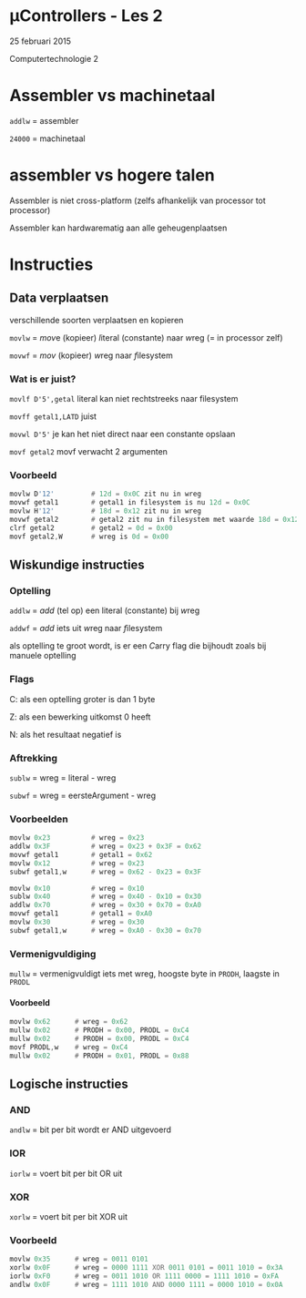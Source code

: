 # µControllers - Les 2
25 februari 2015

Computertechnologie 2

# Assembler vs machinetaal

`addlw` = assembler

`24000` = machinetaal

# assembler vs hogere talen

Assembler is niet cross-platform (zelfs afhankelijk van processor tot processor)

Assembler kan hardwarematig aan alle geheugenplaatsen

# Instructies

## Data verplaatsen

verschillende soorten verplaatsen en kopieren

`movlw` = *mov*e (kopieer) *l*iteral (constante) naar *w*reg (= in processor zelf)

`movwf` = *mov* (kopieer) *w*reg naar *f*ilesystem

### Wat is er juist?

`movlf D'5',getal` literal kan niet rechtstreeks naar filesystem

`movff getal1,LATD` juist

`movwl D'5'` je kan het niet direct naar een constante opslaan

`movf getal2` movf verwacht 2 argumenten

### Voorbeeld

```asm
movlw D'12'			# 12d = 0x0C zit nu in wreg
movwf getal1		# getal1 in filesystem is nu 12d = 0x0C
movlw H'12'			# 18d = 0x12 zit nu in wreg
movwf getal2		# getal2 zit nu in filesystem met waarde 18d = 0x12
clrf getal2			# getal2 = 0d = 0x00
movf getal2,W		# wreg is 0d = 0x00
```

## Wiskundige instructies

### Optelling

`addlw` = *add* (tel op) een literal (constante) bij *w*reg

`addwf` = *add* iets uit *w*reg naar *f*ilesystem

als optelling te groot wordt, is er een *C*arry flag die bijhoudt zoals bij manuele optelling

### Flags

C: als een optelling groter is dan 1 byte

Z: als een bewerking uitkomst 0 heeft

N: als het resultaat negatief is

### Aftrekking

`sublw` = wreg = literal - wreg

`subwf` = wreg = eersteArgument - wreg

### Voorbeelden

```asm
movlw 0x23			# wreg = 0x23
addlw 0x3F			# wreg = 0x23 + 0x3F = 0x62
movwf getal1		# getal1 = 0x62
movlw 0x12			# wreg = 0x23
subwf getal1,w		# wreg = 0x62 - 0x23 = 0x3F
```

```asm
movlw 0x10			# wreg = 0x10
sublw 0x40			# wreg = 0x40 - 0x10 = 0x30
addlw 0x70			# wreg = 0x30 + 0x70 = 0xA0
movwf getal1		# getal1 = 0xA0
movlw 0x30			# wreg = 0x30
subwf getal1,w		# wreg = 0xA0 - 0x30 = 0x70
```

### Vermenigvuldiging

`mullw` = vermenigvuldigt iets met wreg, hoogste byte in `PRODH`, laagste in `PRODL`


#### Voorbeeld

```asm
movlw 0x62		# wreg = 0x62
mullw 0x02		# PRODH = 0x00, PRODL = 0xC4
mullw 0x02		# PRODH = 0x00, PRODL = 0xC4
movf PRODL,w	# wreg = 0xC4
mullw 0x02		# PRODH = 0x01, PRODL = 0x88
```

## Logische instructies

### AND

`andlw` = bit per bit wordt er AND uitgevoerd

### IOR

`iorlw` = voert bit per bit OR uit

### XOR

`xorlw` = voert bit per bit XOR uit

### Voorbeeld

```asm
movlw 0x35		# wreg = 0011 0101
xorlw 0x0F		# wreg = 0000 1111 XOR 0011 0101 = 0011 1010 = 0x3A
iorlw 0xF0		# wreg = 0011 1010 OR 1111 0000 = 1111 1010 = 0xFA
andlw 0x0F		# wreg = 1111 1010 AND 0000 1111 = 0000 1010 = 0x0A
```


